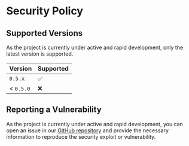 # Security Policy

## Supported Versions

As the project is currently under active and rapid development,
only the latest version is supported.

| Version   | Supported          |
| --------- | ------------------ |
| `0.5.x`   | :white_check_mark: |
| < `0.5.0` | :x:                |

## Reporting a Vulnerability

As the project is currently under active and rapid development,
you can open an issue in our [GitHub repository](https://github.com/Bento-Project-SCARS/ProjectSCARS/issues)
and provide the necessary information to reproduce the security
exploit or vulnerability.
